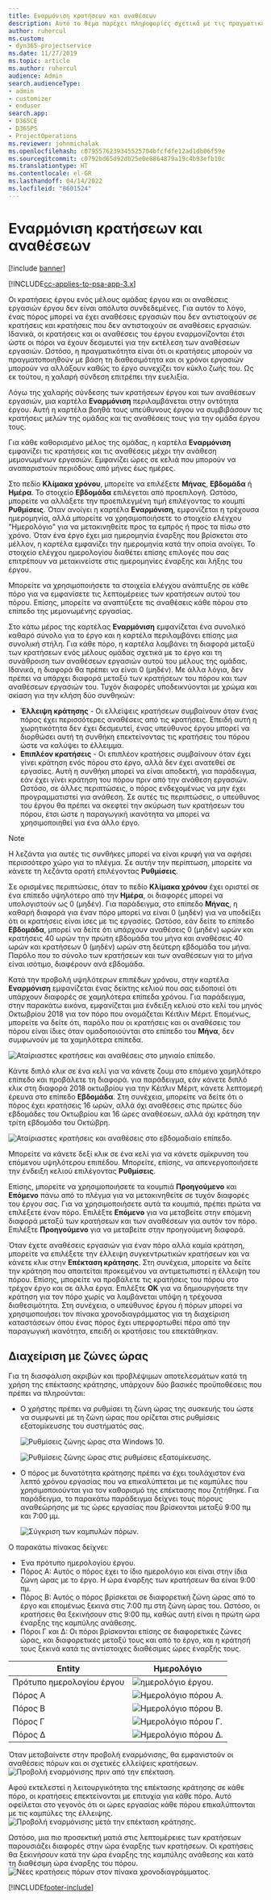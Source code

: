 ```yaml
---
title: Εναρμόνιση κρατήσεων και αναθέσεων
description: Αυτό το θέμα παρέχει πληροφορίες σχετικά με τις πραγματικές τιμές.
author: ruhercul
ms.custom:
- dyn365-projectservice
ms.date: 11/27/2019
ms.topic: article
ms.author: ruhercul
audience: Admin
search.audienceType:
- admin
- customizer
- enduser
search.app:
- D365CE
- D365PS
- ProjectOperations
ms.reviewer: johnmichalak
ms.openlocfilehash: c0795576239345525704bfcfdfe12ad1db06f59e
ms.sourcegitcommit: c0792bd65d92db25e0e8864879a19c4b93efb10c
ms.translationtype: HT
ms.contentlocale: el-GR
ms.lasthandoff: 04/14/2022
ms.locfileid: "8601524"
---
```

# <a name="reconcile-bookings-and-assignments"></a>Εναρμόνιση κρατήσεων και αναθέσεων

[!include [banner](../includes/psa-now-project-operations.md)]

[!INCLUDE[cc-applies-to-psa-app-3.x](../includes/cc-applies-to-psa-app-3x.md)]

Οι κρατήσεις έργου ενός μέλους ομάδας έργου και οι αναθέσεις εργασιών έργου δεν είναι απόλυτα συνδεδεμένες. Για αυτόν το λόγο, ένας πόρος μπορεί να έχει αναθέσεις εργασιών που δεν αντιστοιχούν σε κρατήσεις και κρατήσεις που δεν αντιστοιχούν σε αναθέσεις εργασιών. Ιδανικά, οι κρατήσεις και οι αναθέσεις του έργου εναρμονίζονται έτσι ώστε οι πόροι να έχουν δεσμευτεί για την εκτέλεση των αναθέσεων εργασιών. Ωστόσο, η πραγματικότητα είναι ότι οι κρατήσεις μπορούν να πραγματοποιηθούν με βάση τη διαθεσιμότητα και οι χρόνοι εργασιών μπορούν να αλλάξουν καθώς το έργο συνεχίζει τον κύκλο ζωής του. Ως εκ τούτου, η χαλαρή σύνδεση επιτρέπει την ευελιξία.

Λόγω της χαλαρής σύνδεσης των κρατήσεων έργου και των αναθέσεων εργασιών, μια καρτέλα **Εναρμόνιση** περιλαμβάνεται στην οντότητα έργου. Αυτή η καρτέλα βοηθά τους υπεύθυνους έργου να συμβιβάσουν τις κρατήσεις μελών της ομάδας και τις αναθέσεις τους για την ομάδα έργου τους.

Για κάθε καθορισμένο μέλος της ομάδας, η καρτέλα **Εναρμόνιση** εμφανίζει τις κρατήσεις και τις αναθέσεις μέχρι την ανάθεση μεμονωμένων εργασιών. Εμφανίζει ώρες σε κελιά που μπορούν να αναπαριστούν περιόδους από μήνες έως ημέρες.

Στο πεδίο **Κλίμακα χρόνου**, μπορείτε να επιλέξετε **Μήνας**, **Εβδομάδα** ή **Ημέρα**. Το στοιχείο **Εβδομάδα** επιλέγεται από προεπιλογή. Ωστόσο, μπορείτε να αλλάξετε την προεπιλεγμένη τιμή επιλέγοντας το κουμπί **Ρυθμίσεις**. Όταν ανοίγει η καρτέλα **Εναρμόνιση**, εμφανίζεται η τρέχουσα ημερομηνία, αλλά μπορείτε να χρησιμοποιήσετε το στοιχείο ελέγχου "Ημερολόγιο" για να μετακινηθείτε προς τα εμπρός ή προς τα πίσω στο χρόνο. Όταν ένα έργο έχει μια ημερομηνία έναρξης που βρίσκεται στο μέλλον, η καρτέλα εμφανίζει την ημερομηνία κατά την οποία ανοίγει. Το στοιχείο ελέγχου ημερολογίου διαθέτει επίσης επιλογές που σας επιτρέπουν να μετακινείστε στις ημερομηνίες έναρξης και λήξης του έργου.

Μπορείτε να χρησιμοποιήσετε τα στοιχεία ελέγχου ανάπτυξης σε κάθε πόρο για να εμφανίσετε τις λεπτομέρειες των κρατήσεων αυτού του πόρου. Επίσης, μπορείτε να αναπτύξετε τις αναθέσεις κάθε πόρου στο επίπεδο της μεμονωμένης εργασίας.

Στο κάτω μέρος της καρτέλας **Εναρμόνιση** εμφανίζεται ένα συνολικό καθαρό σύνολο για το έργο και η καρτέλα περιλαμβάνει επίσης μια συνολική στήλη. Για κάθε πόρο, η καρτέλα λαμβάνει τη διαφορά μεταξύ των κρατήσεων ενός μέλους ομάδας σχετικά με το έργο και τη συνάθροιση των αναθέσεων εργασιών αυτού του μέλους της ομάδας. Ιδανικά, η διαφορά θα πρέπει να είναι 0 (μηδέν). Με άλλα λόγια, δεν πρέπει να υπάρχει διαφορά μεταξύ των κρατήσεων του πόρου και των αναθέσεων εργασιών του. Τυχόν διαφορές υποδεικνύονται με χρώμα και σκίαση για την κλήση δύο συνθηκών:

- **Έλλειψη κράτησης** - Οι ελλείψεις κρατήσεων συμβαίνουν όταν ένας πόρος έχει περισσότερες αναθέσεις από τις κρατήσεις. Επειδή αυτή η χωρητικότητα δεν έχει δεσμευτεί, ένας υπεύθυνος έργου μπορεί να διορθώσει αυτή τη συνθήκη επεκτείνοντας τις κρατήσεις του πόρου ώστε να καλύψει το έλλειμμα.
- **Επιπλέον κρατήσεις** - Οι επιπλέον κρατήσεις συμβαίνουν όταν έχει γίνει κράτηση ενός πόρου στο έργο, αλλά δεν έχει ανατεθεί σε εργασίες. Αυτή η συνθήκη μπορεί να είναι αποδεκτή, για παράδειγμα, εάν έχει γίνει κράτηση του πόρου πριν από την ανάθεση εργασιών. Ωστόσο, σε άλλες περιπτώσεις, ο πόρος ενδεχομένως να μην έχει προγραμματιστεί για ανάθεση. Σε αυτές τις περιπτώσεις, ο υπεύθυνος του έργου θα πρέπει να σκεφτεί την ακύρωση των κρατήσεων του πόρου, έτσι ώστε η παραγωγική ικανότητα να μπορεί να χρησιμοποιηθεί για ένα άλλο έργο.

> [!NOTE]
> Η λεζάντα για αυτές τις συνθήκες μπορεί να είναι κρυφή για να αφήσει περισσότερο χώρο για το πλέγμα. Σε αυτήν την περίπτωση, μπορείτε να κάνετε τη λεζάντα ορατή επιλέγοντας **Ρυθμίσεις**.

Σε ορισμένες περιπτώσεις, όταν το πεδίο **Κλίμακα χρόνου** έχει οριστεί σε ένα επίπεδο υψηλότερο από την **Ημέρα**, οι διαφορές μπορεί να υπολογιστούν ως 0 (μηδέν). Για παράδειγμα, στο επίπεδο **Μήνας**, η καθαρή διαφορά για έναν πόρο μπορεί να είναι 0 (μηδέν) για να υποδείξει ότι οι κρατήσεις είναι ίσες με τις εργασίες. Ωστόσο, εάν δείτε το επίπεδο **Εβδομάδα**, μπορεί να δείτε ότι υπάρχουν αναθέσεις 0 (μηδέν) ωρών και κρατήσεις 40 ωρών την πρώτη εβδομάδα του μήνα και αναθέσεις 40 ωρών και κρατήσεων 0 (μηδέν) ωρών στη δεύτερη εβδομάδα του μήνα. Παρόλο που το σύνολο των κρατήσεων και των αναθέσεων για το μήνα είναι ισότιμο, διαφέρουν ανά εβδομάδα.

Κατά την προβολή υψηλότερων επιπέδων χρόνου, στην καρτέλα **Εναρμόνιση** εμφανίζεται ένας δείκτης κελιού που σας ειδοποιεί ότι υπάρχουν διαφορές σε χαμηλότερα επίπεδα χρόνου. Για παράδειγμα, στην παρακάτω εικόνα, εμφανίζεται μια ένδειξη κελιού στο κελί του μηνός Οκτωβρίου 2018 για τον πόρο που ονομάζεται Κέιτλιν Μέριτ. Επομένως, μπορείτε να δείτε ότι, παρόλο που οι κρατήσεις και οι αναθέσεις του πόρου είναι ίδιες όταν ομαδοποιούνται στο επίπεδο του **Μήνα**, δεν συμφωνούν με τα χαμηλότερα επίπεδα.

![Αταίριαστες κρατήσεις και αναθέσεις στο μηνιαίο επίπεδο.](media/reconcile-assignments-01.JPG)

Κάντε διπλό κλικ σε ένα κελί για να κάνετε ζουμ στο επόμενο χαμηλότερο επίπεδο και προβάλετε τη διαφορά. για παράδειγμα, εάν κάνετε διπλό κλικ στη διαφορά 2018 οκτωβρίου για την Κέιτλιν Μέριτ, κάνετε λεπτομερή έρευνα στο επίπεδο **Εβδομάδα**. Στη συνέχεια, μπορείτε να δείτε ότι ο πόρος έχει κρατήσεις 16 ωρών, αλλά όχι αναθέσεις στις πρώτες δύο εβδομάδες του Οκτωβρίου και 16 ώρες αναθέσεων, αλλά όχι κράτηση την τρίτη εβδομάδα του Οκτώβρη.

![Αταίριαστες κρατήσεις και αναθέσεις στο εβδομαδιαίο επίπεδο.](media/reconcile-assignments-02.JPG)

Μπορείτε να κάνετε δεξί κλικ σε ένα κελί για να κάνετε σμίκρυνση του επόμενου υψηλότερου επιπέδου. Μπορείτε, επίσης, να απενεργοποιήσετε την ένδειξη κελιού επιλέγοντας **Ρυθμίσεις**. 

Επίσης, μπορείτε να χρησιμοποιήσετε τα κουμπιά **Προηγούμενο** και **Επόμενο** πάνω από το πλέγμα για να μετακινηθείτε σε τυχόν διαφορές του έργου σας. Για να χρησιμοποιήσετε αυτά τα κουμπιά, πρέπει πρώτα να επιλέξετε έναν πόρο. Επιλέξτε **Επόμενο** για να μεταβείτε στην επόμενη διαφορά μεταξύ των κρατήσεων και των αναθέσεων για αυτόν τον πόρο. Επιλέξτε **Προηγούμενο** για να μεταβείτε στην προηγούμενη διαφορά.

Όταν έχετε αναθέσεις εργασιών για έναν πόρο αλλά καμία κράτηση, μπορείτε να επιλέξετε την έλλειψη συγκεντρωτικών κρατήσεων και να κάνετε κλικ στην **Επέκταση κράτησης**. Στη συνέχεια, μπορείτε να δείτε την κράτηση που απαιτείται προκειμένου να αντιμετωπιστεί η έλλειψη του πόρου. Επίσης, μπορείτε να προβάλετε τις κρατήσεις του πόρου στο τρέχον έργο και σε άλλα έργα. Επιλέξτε **OK** για να δημιουργήσετε την κράτηση για τον πόρο χωρίς να λαμβάνεται υπόψη η τρέχουσα διαθεσιμότητα. Στη συνέχεια, ο υπεύθυνος έργου ή πόρων μπορεί να χρησιμοποιήσει τον πίνακα χρονοδιαγράμματος για τη διαχείριση καταστάσεων όπου ένας πόρος έχει υπερφορτωθεί πέρα από την παραγωγική ικανότητα, επειδή οι κρατήσεις του επεκτάθηκαν.

## <a name="managing-with-time-zones"></a>Διαχείριση με ζώνες ώρας
Για τη διασφάλιση ακριβών και προβλέψιμων αποτελεσμάτων κατά τη χρήση της επέκτασης κράτησης, υπάρχουν δύο βασικές προϋποθέσεις που πρέπει να πληρούνται:  

- Ο χρήστης πρέπει να ρυθμίσει τη ζώνη ώρας της συσκευής του ώστε να συμφωνεί με τη ζώνη ώρας που ορίζεται στις ρυθμίσεις εξατομίκευσης του συστήματός σας.
 
  ![Ρυθμίσεις ζώνης ώρας στα Windows 10.](media/reconcile-assignments-03.png)

  ![Ρυθμίσεις ζώνης ώρας στις ρυθμίσεις εξατομίκευσης.](media/reconcile-assignments-04.png)
 
- Ο πόρος με δυνατότητα κράτησης πρέπει να έχει τουλάχιστον ένα λεπτό χρόνου εργασίας που να επικαλύπτεται με τις καμπύλες που χρησιμοποιούνται για τον καθορισμό της επέκτασης που ζητήθηκε. Για παράδειγμα, το παρακάτω παράδειγμα δείχνει τους πόρους αναθεώρησης με τις ώρες εργασίας που βρίσκονται μεταξύ 9:00 πμ και 7:00 μμ. 

  ![Σύγκριση των καμπυλών πόρων.](media/reconcile-assignments-05.png)

Ο παρακάτω πίνακας δείχνει:

- Ένα πρότυπο ημερολογίου έργου.
- Πόρος Α: Αυτός ο πόρος έχει το ίδιο ημερολόγιο και είναι στην ίδια ζώνη ώρας με το έργο. Η ώρα έναρξης των κρατήσεων θα είναι 9:00 πμ.
- Πόρος Β: Αυτός ο πόρος βρίσκεται σε διαφορετική ζώνη ώρας από το έργο και επομένως ξεκινά στις 7:00 πμ στη ζώνη ώρας του. Ωστόσο, οι κρατήσεις θα ξεκινήσουν στις 9:00 πμ, καθώς αυτή είναι η πρώτη ώρα έναρξης της καμπύλης ανάθεσης.
- Πόροι Γ και Δ: Οι πόροι βρίσκονται επίσης σε διαφορετικές ζώνες ώρας, και διαφορετικές μεταξύ τους και από το έργο, και η κράτησή τους ξεκινά κατά τις αντίστοιχες διαθέσιμες ώρες έναρξής τους.

|Entity  |Ημερολόγιο  |
|-|-|
|Πρότυπο ημερολογίου έργου   | ![ημερολόγιο έργου.](media/reconcile-assignments-06.png) |
|Πόρος Α  | ![Ημερολόγιο πόρου Α.](media/reconcile-assignments-06.png) |
|Πόρος Β  |  ![Ημερολόγιο πόρου Β.](media/reconcile-assignments-07.png) |
|Πόρος Γ  |  ![Ημερολόγιο πόρου Γ.](media/reconcile-assignments-08.png) |
|Πόρος Δ  | ![Ημερολόγιο πόρου Δ.](media/reconcile-assignments-09.png)  |
 
Όταν μεταβαίνετε στην προβολή εναρμόνισης, θα εμφανιστούν οι αναθέσεις πόρων και οι σχετικές ελλείψεις κρατήσεων.
 ![Προβολή εναρμόνισης πριν από την επέκταση.](media/reconcile-assignments-10.png)

Αφού εκτελεστεί η λειτουργικότητα της επέκτασης κράτησης σε κάθε πόρο, οι κρατήσεις επεκτείνονται με επιτυχία για κάθε πόρο. Αυτό οφείλεται στο γεγονός ότι οι ώρες εργασίας κάθε πόρου επικαλύπτονται με τις καμπύλες της έλλειψης.
 ![Προβολή εναρμόνισης μετά την επέκταση κράτησης.](media/reconcile-assignments-11.png) 

Ωστόσο, μια πιο προσεκτική ματιά στις λεπτομέρειες των κρατήσεων παρουσιάζει διαφορές στην ώρα έναρξης των κρατήσεων. Οι κρατήσεις θα ξεκινήσουν κατά την ώρα έναρξης της καμπύλης ανάθεσης και κατά τη διαθέσιμη ώρα έναρξης του πόρου.
 ![Νέες κρατήσεις πόρων στον πίνακα χρονοδιαγράμματος.](media/reconcile-assignments-12.png)


[!INCLUDE[footer-include](../includes/footer-banner.md)]
